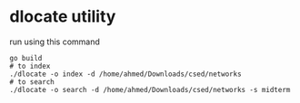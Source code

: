 # dlocate utility

run using this command
```
go build
# to index
./dlocate -o index -d /home/ahmed/Downloads/csed/networks
# to search
./dlocate -o search -d /home/ahmed/Downloads/csed/networks -s midterm

```
